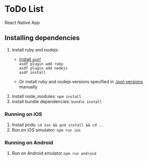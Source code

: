 # ToDo List 

React Native App


## Installing dependencies

1. Install ruby and nodejs:
   - [Install `asdf`](https://asdf-vm.com/guide/getting-started.html#getting-started)<br/>
   `asdf plugin add ruby`<br/>
   `asdf plugin add nodejs`<br/>
   `asdf install`

   - Or install ruby and nodejs versions specified in [.tool-versions](.tool-versions) manually
2. Install node_modules: `npm install`
3. Install bundle dependencies: `bundle install`


### Running on iOS

1. Install pods: `cd ios && pod install && cd ..`
2. Run on iOS simulator: `npm run ios`


### Running on Android

1. Run on Android emulator `npm run android`

